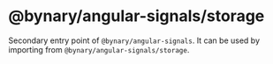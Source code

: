 # @bynary/angular-signals/storage

Secondary entry point of `@bynary/angular-signals`. It can be used by importing from `@bynary/angular-signals/storage`.
